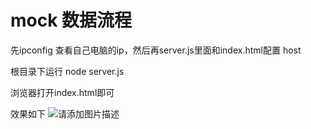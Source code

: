 # mock 数据流程

先ipconfig 查看自己电脑的ip，然后再server.js里面和index.html配置  host

根目录下运行 node server.js

浏览器打开index.html即可

效果如下
![请添加图片描述](https://img-blog.csdnimg.cn/97a3ce1328884a08bb55e4d44594cb90.gif)
